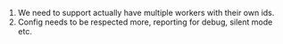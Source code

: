 1. We need to support actually have multiple workers with their own ids.
2. Config needs to be respected more, reporting for debug, silent mode etc.
